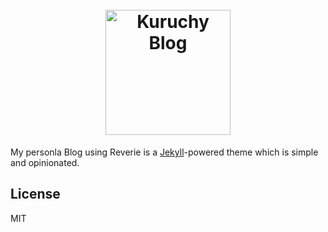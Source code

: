 <h1 align="center">
  <br>
  <img src="/images/reverie-text.png" alt="Kuruchy Blog" width="200"/>
  <br>
</h1>

My personla Blog using Reverie is a [Jekyll](https://jekyllrb.com/)-powered theme which is simple and opinionated.
## License

MIT
